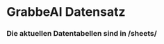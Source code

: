 











































































































































































































































































































































































































































































































































# GrabbeAI Datensatz





### Die aktuellen Datentabellen sind in /sheets/


